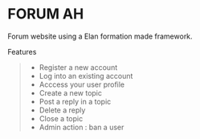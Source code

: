 # FORUM AH

Forum website using a Elan formation made framework.

Features
> - Register a new account
> - Log into an existing account
> - Acccess your user profile
> - Create a new topic
> - Post a reply in a topic
> - Delete a reply
> - Close a topic
> - Admin action : ban a user 
